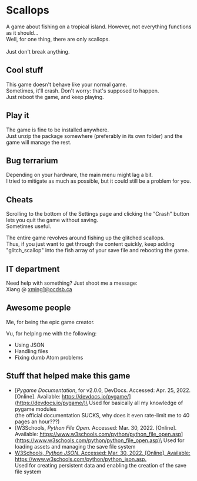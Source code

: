 # Scallops
A game about fishing on a tropical island. However, not everything functions as it should...\
Well, for one thing, there are only scallops.\
\
Just don't break anything.

## Cool stuff
This game doesn't behave like your normal game.\
Sometimes, it'll crash. Don't worry: that's supposed to happen.\
Just reboot the game, and keep playing.

## Play it

The game is fine to be installed anywhere.\
Just unzip the package somewhere (preferably in its own folder) and the game will manage the rest.

## Bug terrarium

Depending on your hardware, the main menu might lag a bit.\
I tried to mitigate as much as possible, but it could still be a problem for you.

## Cheats

Scrolling to the bottom of the Settings page and clicking the "Crash" button lets you quit the game without saving.\
Sometimes useful.

The entire game revolves around fishing up the glitched scallops.\
Thus, if you just want to get through the content quickly, keep adding "glitch_scallop" into the fish array of your save file and rebooting the game.

## IT department

Need help with something? Just shoot me a message:\
Xiang @ xming1@ocdsb.ca

## Awesome people

Me, for being the epic game creator.

Vu, for helping me with the following:
- Using JSON
- Handling files
- Fixing dumb Atom problems

## Stuff that helped make this game

- [*Pygame Documentation*, for v2.0.0, DevDocs. Accessed: Apr. 25, 2022. [Online]. Available: https://devdocs.io/pygame/](https://devdocs.io/pygame/)\
Used for basically all my knowledge of pygame modules\
(the official documentation SUCKS, why does it even rate-limit me to 40 pages an hour???)
- [W3Schools, *Python File Open*. Accessed: Mar. 30, 2022. [Online]. Available: https://www.w3schools.com/python/python_file_open.asp](https://www.w3schools.com/python/python_file_open.asp)\
Used for loading assets and managing the save file system
- [W3Schools, *Python JSON*. Accessed: Mar. 30, 2022. [Online]. Available: https://www.w3schools.com/python/python_json.asp. ](https://www.w3schools.com/python/python_json.asp)\
Used for creating persistent data and enabling the creation of the save file system